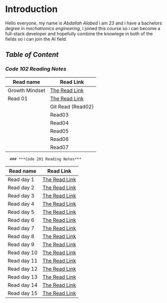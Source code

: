# Introduction
Hello everyone, my name is *Abdallah Alabed* i am *23* and i have a bachelors degree in *mechatronics engineering*, i joined this course so i can become a full-stack developer and hopefully combine the knowlege in both of the fields so i can join the AI field.
 ## ***Table of Content***
  ### ***Code 102 Reading Notes*** 
  |Read name | Read Link| 
  |-----|-----| 
  |Growth Mindset | [The Read Link](https://abdallah-alabed.github.io/Reading-Notes/Growth)|
   |Read 01 | [The Read Link](https://abdallah-alabed.github.io/Reading-Notes/Read01)|
    |Git Read (Read02)|[The Read Link](https://abdallah-alabed.github.io/Reading-Notes/GitRead)|
     |Read03|[The Read Link](https://abdallah-alabed.github.io/Reading-Notes/Read03)|
      |Read04|[The Read Link](https://abdallah-alabed.github.io/Reading-Notes/Read04)|
       |Read05|[The Read Link](https://abdallah-alabed.github.io/Reading-Notes/Read05)| 
       |Read06|[The Read Link](https://abdallah-alabed.github.io/Reading-Notes/Read06)| 
       |Read07|[The Read Link](https://abdallah-alabed.github.io/Reading-Notes/Read07)|
      
      ### ***Code 201 Reading Notes*** 
|Read name | Read Link|
| ----- | ----- |
|Read day 1 |[The Read Link]()|
|Read day 2 |[The Read Link]()|
|Read day 3 |[The Read Link]()|
|Read day 4 |[The Read Link]()|
|Read day 5 |[The Read Link]()|
|Read day 6 |[The Read Link]()|
|Read day 7 |[The Read Link]()| 
|Read day 8 |[The Read Link]()|
|Read day 9 |[The Read Link]()|
|Read day 10|[The Read Link]()|
|Read day 11|[The Read Link]()| 
|Read day 12|[The Read Link]()| 
|Read day 13|[The Read Link]()| 
|Read day 14|[The Read Link]()| 
|Read day 15|[The Read Link]()|